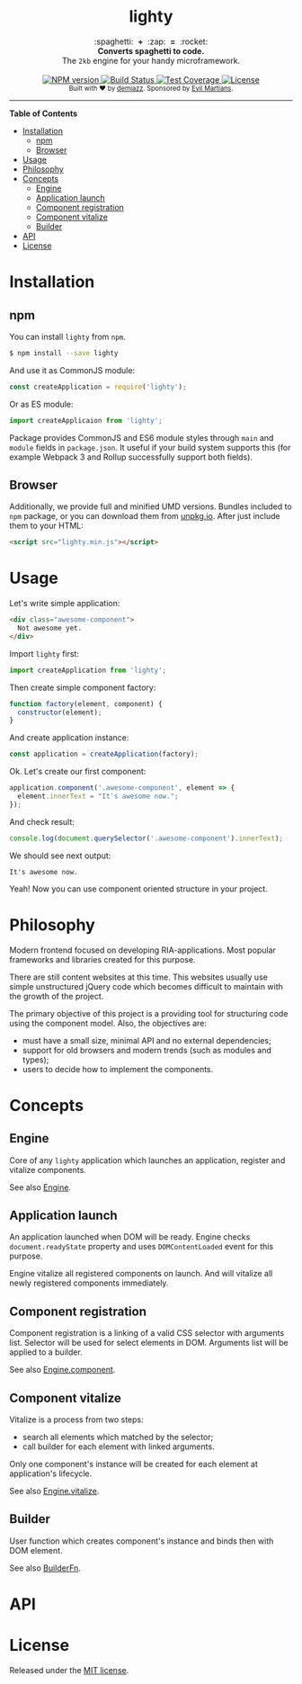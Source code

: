 <h1 align="center">lighty</h1>

<div align="center">
  :spaghetti:&nbsp;&nbsp;<b>+</b>&nbsp;&nbsp;:zap:&nbsp;&nbsp;<b>=</b>&nbsp;&nbsp;:rocket:
</div>
<div align="center">
  <strong>Converts spaghetti to code.</strong>
  <br />
  The <code>2kb</code> engine for your handy microframework.
</div>

<br />

<div align="center">
  <!-- NPM version -->
  <a href="https://www.npmjs.com/package/lighty">
    <img src="https://img.shields.io/npm/v/lighty.svg?style=flat-square"
      alt="NPM version" />
  </a>
  <!-- Build Status -->
  <a href="https://travis-ci.org/demiazz/lighty">
    <img src="https://img.shields.io/travis/demiazz/lighty.svg?style=flat-square"
      alt="Build Status" />
  </a>
  <!-- Test Coverage -->
  <a href="https://coveralls.io/github/demiazz/lighty">
    <img src="https://img.shields.io/coveralls/demiazz/lighty.svg?style=flat-square"
      alt="Test Coverage" />
  </a>
  <!-- License -->
  <a href="https://github.com/demiazz/lighty/blob/master/LICENSE">
    <img src="https://img.shields.io/npm/l/lighty.svg?style=flat-square"
      alt="License" />
  </a>
</div>

<div align="center">
  <sub>Built with ❤︎ by
  <a href="https://twitter.com/demiazz">demiazz</a>.
  Sponsored by <a href="http://evilmartians.com">Evil Martians</a>.
</div>

<hr />

<!-- START doctoc generated TOC please keep comment here to allow auto update -->
<!-- DON'T EDIT THIS SECTION, INSTEAD RE-RUN doctoc TO UPDATE -->
**Table of Contents**

- [Installation](#installation)
  - [npm](#npm)
  - [Browser](#browser)
- [Usage](#usage)
- [Philosophy](#philosophy)
- [Concepts](#concepts)
  - [Engine](#engine)
  - [Application launch](#application-launch)
  - [Component registration](#component-registration)
  - [Component vitalize](#component-vitalize)
  - [Builder](#builder)
- [API](#api)
- [License](#license)

<!-- END doctoc generated TOC please keep comment here to allow auto update -->

# Installation

## npm

You can install `lighty` from `npm`.

```sh
$ npm install --save lighty
```

And use it as CommonJS module:

```js
const createApplication = require('lighty');
```

Or as ES module:

```js
import createApplicaion from 'lighty';
```

Package provides CommonJS and ES6 module styles through `main` and `module` fields in `package.json`. It useful if
your build system supports this (for example Webpack 3 and Rollup successfully support both fields).

## Browser

Additionally, we provide full and minified UMD versions. Bundles included to
`npm` package, or you can download them from
[unpkg.io](https://unpkg.com/lighty@latest/dist/). After just include them
to your HTML:

```html
<script src="lighty.min.js"></script>
```

# Usage

Let's write simple application:

```html
<div class="awesome-component">
  Not awesome yet.
</div>
```

Import `lighty` first:

```js
import createApplication from 'lighty';
```

Then create simple component factory:

```js
function factory(element, component) {
  constructor(element);
}
```

And create application instance:

```js
const application = createApplication(factory);
```

Ok. Let's create our first component:

```js
application.component('.awesome-component', element => {
  element.innerText = "It's awesome now.";
});
```

And check result:

```js
console.log(document.querySelector('.awesome-component').innerText);
```

We should see next output:

```
It's awesome now.
```

Yeah! Now you can use component oriented structure in your project.

# Philosophy

Modern frontend focused on developing RIA-applications. Most popular frameworks
and libraries created for this purpose.

There are still content websites at this time. This websites usually use simple
unstructured jQuery code which becomes difficult to maintain with the
growth of the project.

The primary objective of this project is a providing tool for structuring code
using the component model. Also, the objectives are:

- must have a small size, minimal API and no external dependencies;
- support for old browsers and modern trends (such as modules and types);
- users to decide how to implement the components.

# Concepts

## Engine

Core of any `lighty` application which launches an application, register and
vitalize components.

See also [Engine](#engine).

## Application launch

An application launched when DOM will be ready. Engine checks `document.readyState`
property and uses `DOMContentLoaded` event for this purpose.

Engine vitalize all registered components on launch. And will vitalize all newly
registered components immediately.

## Component registration

Component registration is a linking of a valid CSS selector with arguments list.
Selector will be used for select elements in DOM. Arguments list will be applied
to a builder.

See also [Engine.component](#component).

## Component vitalize

Vitalize is a process from two steps:

- search all elements which matched by the selector;
- call builder for each element with linked arguments.

Only one component's instance will be created for each element at application's
lifecycle.

See also [Engine.vitalize](#vitalize).

## Builder

User function which creates component's instance and binds then with DOM
element.

See also [BuilderFn](#builderfn).

# API

<!-- API: BEGIN --><!-- Generated by documentation.js. Update this documentation by updating the source code. -->
<!-- API: END -->

# License

Released under the [MIT license](https://github.com/demiazz/lighty/blob/master/LICENSE).
